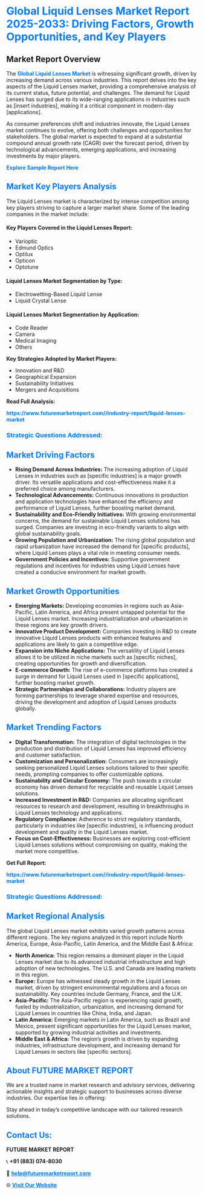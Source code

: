 <h1 style="color: #007BFF;">Global Liquid Lenses Market Report 2025-2033: Driving Factors, Growth Opportunities, and Key Players</h1>

<section id="overview">
<h2>Market Report Overview</h2>
<p>The <a href="https://www.futuremarketreport.com//industry-report/liquid-lenses-market" style="color: #007BFF; text-decoration: none;"><strong>Global Liquid Lenses Market</strong></a> is witnessing significant growth, driven by increasing demand across various industries. This report delves into the key aspects of the Liquid Lenses market, providing a comprehensive analysis of its current status, future potential, and challenges. The demand for Liquid Lenses has surged due to its wide-ranging applications in industries such as [insert industries], making it a critical component in modern-day [applications].</p>
<p>As consumer preferences shift and industries innovate, the Liquid Lenses market continues to evolve, offering both challenges and opportunities for stakeholders. The global market is expected to expand at a substantial compound annual growth rate (CAGR) over the forecast period, driven by technological advancements, emerging applications, and increasing investments by major players.</p>
</section>

<section id="overview">
<p><a href="https://www.futuremarketreport.com//request-sample/reportId=87381" style="color: #007BFF; text-decoration: none;"><strong>Explore Sample Report Here</strong></a></p>
</section>

<section id="key-players">
<h2 style="color: #007BFF;">Market Key Players Analysis</h2>
<p>The Liquid Lenses market is characterized by intense competition among key players striving to capture a larger market share. Some of the leading companies in the market include:</p>
<h4>Key Players Covered in the Liquid Lenses Report:</h4>
<ul><li>Varioptic</li><li>Edmund Optics</li><li>Optilux</li><li>Opticon</li><li>Optotune</li></ul>
<h4>Liquid Lenses Market Segmentation by Type:</h4>
<ul><li>Electrowetting-Based Liquid Lense</li><li>Liquid Crystal Lense</li></ul>

<h4>Liquid Lenses Market Segmentation by Application:</h4>
<ul><li>Code Reader</li><li>Camera</li><li>Medical Imaging</li><li>Others</li></ul>
<p><strong>Key Strategies Adopted by Market Players:</strong></p>
<ul>
<li>Innovation and R&D</li>
<li>Geographical Expansion</li>
<li>Sustainability Initiatives</li>
<li>Mergers and Acquisitions</li>
</ul>
</section>

<section>
<p><strong>Read Full Analysis: </strong></p><a href="https://www.futuremarketreport.com//industry-report/liquid-lenses-market" style="color: #007BFF; text-decoration: none;"><strong>https://www.futuremarketreport.com//industry-report/liquid-lenses-market</strong></a>
<h3 style="color: #007BFF;">Strategic Questions Addressed:</h3>
</section>

<section id="driving-factors">
<h2 style="color: #007BFF;">Market Driving Factors</h2>
<ul>
<li><strong>Rising Demand Across Industries:</strong> The increasing adoption of Liquid Lenses in industries such as [specific industries] is a major growth driver. Its versatile applications and cost-effectiveness make it a preferred choice among manufacturers.</li>
<li><strong>Technological Advancements:</strong> Continuous innovations in production and application technologies have enhanced the efficiency and performance of Liquid Lenses, further boosting market demand.</li>
<li><strong>Sustainability and Eco-Friendly Initiatives:</strong> With growing environmental concerns, the demand for sustainable Liquid Lenses solutions has surged. Companies are investing in eco-friendly variants to align with global sustainability goals.</li>
<li><strong>Growing Population and Urbanization:</strong> The rising global population and rapid urbanization have increased the demand for [specific products], where Liquid Lenses plays a vital role in meeting consumer needs.</li>
<li><strong>Government Policies and Incentives:</strong> Supportive government regulations and incentives for industries using Liquid Lenses have created a conducive environment for market growth.</li>
</ul>
</section>

<section id="growth-opportunities">
<h2 style="color: #007BFF;">Market Growth Opportunities</h2>
<ul>
<li><strong>Emerging Markets:</strong> Developing economies in regions such as Asia-Pacific, Latin America, and Africa present untapped potential for the Liquid Lenses market. Increasing industrialization and urbanization in these regions are key growth drivers.</li>
<li><strong>Innovative Product Development:</strong> Companies investing in R&D to create innovative Liquid Lenses products with enhanced features and applications are likely to gain a competitive edge.</li>
<li><strong>Expansion into Niche Applications:</strong> The versatility of Liquid Lenses allows it to be utilized in niche markets such as [specific niches], creating opportunities for growth and diversification.</li>
<li><strong>E-commerce Growth:</strong> The rise of e-commerce platforms has created a surge in demand for Liquid Lenses used in [specific applications], further boosting market growth.</li>
<li><strong>Strategic Partnerships and Collaborations:</strong> Industry players are forming partnerships to leverage shared expertise and resources, driving the development and adoption of Liquid Lenses products globally.</li>
</ul>
</section>

<section id="trending-factors">
<h2 style="color: #007BFF;">Market Trending Factors</h2>
<ul>
<li><strong>Digital Transformation:</strong> The integration of digital technologies in the production and distribution of Liquid Lenses has improved efficiency and customer satisfaction.</li>
<li><strong>Customization and Personalization:</strong> Consumers are increasingly seeking personalized Liquid Lenses solutions tailored to their specific needs, prompting companies to offer customizable options.</li>
<li><strong>Sustainability and Circular Economy:</strong> The push towards a circular economy has driven demand for recyclable and reusable Liquid Lenses solutions.</li>
<li><strong>Increased Investment in R&D:</strong> Companies are allocating significant resources to research and development, resulting in breakthroughs in Liquid Lenses technology and applications.</li>
<li><strong>Regulatory Compliance:</strong> Adherence to strict regulatory standards, particularly in industries like [specific industries], is influencing product development and quality in the Liquid Lenses market.</li>
<li><strong>Focus on Cost-Effectiveness:</strong> Businesses are exploring cost-efficient Liquid Lenses solutions without compromising on quality, making the market more competitive.</li>
</ul>
</section>

<section>
<p><strong>Get Full Report: </strong></p><a href="https://www.futuremarketreport.com//industry-report/liquid-lenses-market" style="color: #007BFF; text-decoration: none;"><strong>https://www.futuremarketreport.com//industry-report/liquid-lenses-market</strong></a>
<h3 style="color: #007BFF;">Strategic Questions Addressed:</h3>
</section>


<section id="regional-analysis">
<h2 style="color: #007BFF;">Market Regional Analysis</h2>
<p>The global Liquid Lenses market exhibits varied growth patterns across different regions. The key regions analyzed in this report include North America, Europe, Asia-Pacific, Latin America, and the Middle East & Africa:</p>
<ul>
<li><strong>North America:</strong> This region remains a dominant player in the Liquid Lenses market due to its advanced industrial infrastructure and high adoption of new technologies. The U.S. and Canada are leading markets in this region.</li>
<li><strong>Europe:</strong> Europe has witnessed steady growth in the Liquid Lenses market, driven by stringent environmental regulations and a focus on sustainability. Key countries include Germany, France, and the U.K.</li>
<li><strong>Asia-Pacific:</strong> The Asia-Pacific region is experiencing rapid growth, fueled by industrialization, urbanization, and increasing demand for Liquid Lenses in countries like China, India, and Japan.</li>
<li><strong>Latin America:</strong> Emerging markets in Latin America, such as Brazil and Mexico, present significant opportunities for the Liquid Lenses market, supported by growing industrial activities and investments.</li>
<li><strong>Middle East & Africa:</strong> The region’s growth is driven by expanding industries, infrastructure development, and increasing demand for Liquid Lenses in sectors like [specific sectors].</li>
</ul>
</section>

<footer>
<h2 style="color: #007BFF;">About FUTURE MARKET REPORT</h2>
<p>We are a trusted name in market research and advisory services, delivering actionable insights and strategic support to businesses across diverse industries. Our expertise lies in offering:</p>

<p>Stay ahead in today’s competitive landscape with our tailored research solutions.</p>

<h2 style="color: #007BFF;">Contact Us:</h2>
<p><strong>FUTURE MARKET REPORT</strong></p>
<p>📞 <strong>+91 (883) 074-8030</strong></p>
<p>📧 <strong><a href="mailto:help@futuremarketreport.com" style="color: #007BFF;">help@futuremarketreport.com</a></strong></p>
<p>🌐 <strong><a href="https://www.futuremarketreport.com/" style="color: #007BFF;">Visit Our Website</a></strong></p>
</footer>